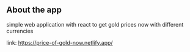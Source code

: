 ## About the app 
simple web application with react to get gold prices now with different currencies

link: https://price-of-gold-now.netlify.app/
